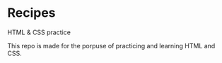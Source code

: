 # Recipes
HTML &amp; CSS practice

This repo is made for the porpuse of practicing and learning HTML and CSS.